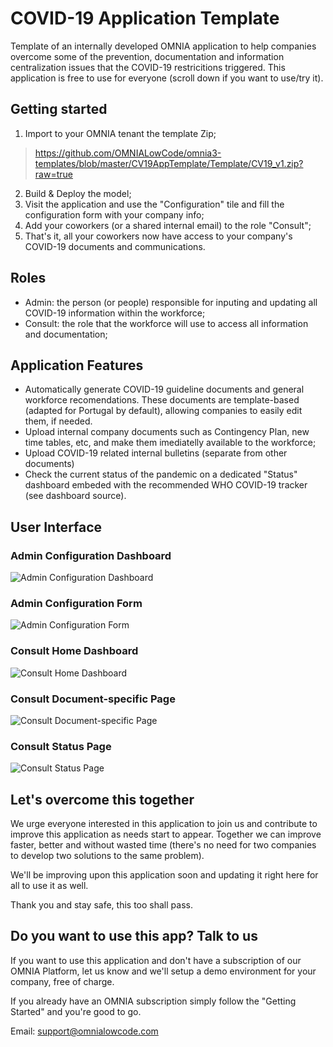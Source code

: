  # COVID-19 Application Template

Template of an internally developed OMNIA application to help companies overcome some of the prevention, documentation and information centralization issues that the COVID-19 restricitions triggered. This application is free to use for everyone (scroll down if you want to use/try it).


## Getting started

 1. Import to your OMNIA tenant the template Zip;

> https://github.com/OMNIALowCode/omnia3-templates/blob/master/CV19AppTemplate/Template/CV19_v1.zip?raw=true

 2. Build & Deploy the model;
 3. Visit the application and use the "Configuration" tile and fill the configuration form with your company info;
 4. Add your coworkers (or a shared internal email) to the role "Consult";
 5. That's it, all your coworkers now have access to your company's COVID-19 documents and communications.

## Roles

- Admin: the person (or people) responsible for inputing and updating all COVID-19 information within the workforce; 
- Consult: the role that the workforce will use to access all information and documentation;

## Application Features

- Automatically generate COVID-19 guideline documents and general workforce recomendations. These documents are template-based (adapted for Portugal by default), allowing companies to easily edit them, if needed.
- Upload internal company documents such as Contingency Plan, new time tables, etc, and make them imediatelly available to the workforce;
- Upload COVID-19 related internal bulletins (separate from other documents)
- Check the current status of the pandemic on a dedicated "Status" dashboard embeded with the recommended WHO COVID-19 tracker (see dashboard source).

## User Interface 

### Admin Configuration Dashboard
![Admin Configuration Dashboard](https://omnialowcode.com/wp-content/uploads/2020/03/configUI.png)

### Admin Configuration Form
![Admin Configuration Form](https://omnialowcode.com/wp-content/uploads/2020/03/app-config-screen.gif)

### Consult Home Dashboard
![Consult Home Dashboard](https://omnialowcode.com/wp-content/uploads/2020/03/consult-ui.png)

### Consult Document-specific Page
![Consult Document-specific Page](https://omnialowcode.com/wp-content/uploads/2020/03/symptoms-dashboard.png)

### Consult Status Page
![Consult Status Page](https://omnialowcode.com/wp-content/uploads/2020/03/status-dashboard.png)

## Let's overcome this together

We urge everyone interested in this application to join us and contribute to improve this application as needs start to appear. Together we can improve faster, better and without wasted time (there's no need for two companies to develop two solutions to the same problem). 

We'll be improving upon this application soon and updating it right here for all to use it as well.

Thank you and stay safe, this too shall pass.

## Do you want to use this app? Talk to us

If you want to use this application and don't have a subscription of our OMNIA Platform, let us know and we'll setup a demo environment for your company, free of charge. 

If you already have an OMNIA subscription simply follow the "Getting Started" and you're good to go.

Email: support@omnialowcode.com